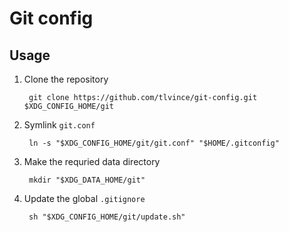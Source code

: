 # Git config

## Usage

1. Clone the repository

        git clone https://github.com/tlvince/git-config.git $XDG_CONFIG_HOME/git

2. Symlink `git.conf`

        ln -s "$XDG_CONFIG_HOME/git/git.conf" "$HOME/.gitconfig"

3. Make the requried data directory

        mkdir "$XDG_DATA_HOME/git"

4. Update the global `.gitignore`

        sh "$XDG_CONFIG_HOME/git/update.sh"

